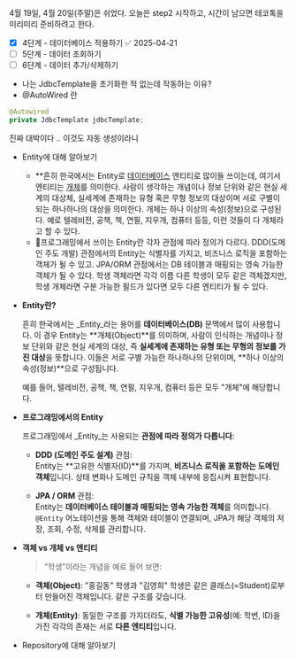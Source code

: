 4월 19일, 4월 20일(주말)은 쉬었다.
오늘은 step2 시작하고, 시간이 남으면 테코톡을 미리미리 준비하려고 한다.

- [x] 4단계 - 데이터베이스 적용하기 ✅ 2025-04-21
- [ ] 5단계 - 데이터 조회하기
- [ ] 6단계 - 데이터 추가/삭제하기

- 나는 JdbcTemplate을 초기화한 적 없는데 작동하는 이유?
- @AutoWired 란
```java
@Autowired  
private JdbcTemplate jdbcTemplate;
```
진짜 대박이다 .. 이것도 자동 생성이라니


- Entity에 대해 알아보기
  - **흔히 한국에서는 Entity로 [데이터베이스](https://namu.wiki/w/%EB%8D%B0%EC%9D%B4%ED%84%B0%EB%B2%A0%EC%9D%B4%EC%8A%A4 "데이터베이스") 엔티티로 많이들 쓰이는데, 여기서 엔티티는 [개체](https://namu.wiki/w/%EA%B0%9C%EC%B2%B4#s-3 "개체")를 의미한다.  사람이 생각하는 개념이나 정보 단위와 같은 현실 세계의 대상체, 실세계에 존재하는 유형 혹은 무형 정보의 대상이며 서로 구별이 되는 하나하나의 대상을 의미한다. 개체는 하나 이상의 속성(정보)으로 구성된다. 예로 텔레비전, 공책, 책, 연필, 지우개, 컴퓨터 등등, 이런 것들이 다 개체라고 할 수 있다.
  - 프로그래밍에서 쓰이는 Entity란 각자 관점에 따라 정의가 다르다. DDD(도메인 주도 개발) 관점에서의 Entity는 식별자를 가지고, 비즈니스 로직을 포함하는 객체가 될 수 있고. JPA/ORM  관점에서는 DB 테이블과 매핑되는 영속 가능한 객체가 될 수 있다. 학생 객체라면 각각 이름 다른 학생이 모두 같은 객체겠지만, 학생 개체라면 구분 가능한 필드가 있다면 모두 다른 엔티티가 될 수 있다.

- **Entity란?**
    
    흔히 한국에서는 _Entity_라는 용어를 **데이터베이스(DB)** 문맥에서 많이 사용합니다. 이 경우 Entity는 **개체(Object)**를 의미하며, 사람이 인식하는 개념이나 정보 단위와 같은 현실 세계의 대상, 즉 **실세계에 존재하는 유형 또는 무형의 정보를 가진 대상**을 뜻합니다. 이들은 서로 구별 가능한 하나하나의 단위이며, **하나 이상의 속성(정보)**으로 구성됩니다.
    
    예를 들어, 텔레비전, 공책, 책, 연필, 지우개, 컴퓨터 등은 모두 "개체"에 해당합니다.
    
- **프로그래밍에서의 Entity**
    
    프로그래밍에서 _Entity_는 사용되는 **관점에 따라 정의가 다릅니다**:
    
    - **DDD (도메인 주도 설계)** 관점:  
        Entity는 **고유한 식별자(ID)**를 가지며, **비즈니스 로직을 포함하는 도메인 객체**입니다. 상태 변화나 도메인 규칙을 객체 내부에 응집시켜 표현합니다.
        
    - **JPA / ORM** 관점:  
        Entity는 **데이터베이스 테이블과 매핑되는 영속 가능한 객체**를 의미합니다. `@Entity` 어노테이션을 통해 객체와 테이블이 연결되며, JPA가 해당 객체의 저장, 조회, 수정, 삭제를 관리합니다.
        
- **객체 vs 개체 vs 엔티티**
    
    > “학생”이라는 개념을 예로 들어 보면:
    
    - **객체(Object)**: "홍길동" 학생과 "김영희" 학생은 같은 클래스(=Student)로부터 만들어진 객체입니다. 같은 구조를 갖습니다.
        
    - **개체(Entity)**: 동일한 구조를 가지더라도, **식별 가능한 고유성**(예: 학번, ID)을 가진 각각의 존재는 서로 **다른 엔티티**입니다.



- Repository에 대해 알아보기